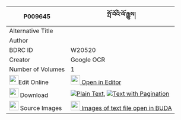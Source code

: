 |P009645|སྤོ་བོའི་ལོ་རྒྱུས། 
| --- | --- 
|Alternative Title |
|Author | 
|BDRC ID | W20520
|Creator | Google OCR
|Number of Volumes| 1
|<img width="25" src="https://img.icons8.com/color/25/000000/edit-property.png">Edit Online| [<img width="25" src="https://avatars.githubusercontent.com/u/45091458?s=200&v=4"> Open in Editor](http://editor.openpecha.org/P009645)
|<img width="25" src="https://img.icons8.com/fluent/48/000000/download-2.png"/>  Download | [![](https://img.icons8.com/color/20/000000/txt.png)Plain Text](https://github.com/Openpecha/P009645/releases/download/v1/powo_i_logyu_plain_P009645.zip), [![](https://img.icons8.com/color/20/000000/txt.png)Text with Pagination](https://github.com/Openpecha/P009645/releases/download/v1/powo_i_logyu_pages_P009645.zip)
|<img width="25" src="https://img.icons8.com/plasticine/100/000000/pictures-folder.png"/>  Source Images | [<img width="25" src="https://library.bdrc.io/icons/BUDA-small.svg"> Images of text file open in BUDA](https://library.bdrc.io/show/bdr:W20520)